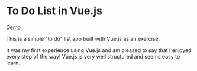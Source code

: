 # To Do List in Vue.js

[Demo](https://tomanistor.com/to-do-list)

This is a simple "to do" list app built with Vue.js as an exercise.

It was my first experience using Vue.js and am pleased to say that I enjoyed every step of the way! Vue.js is very well structured and seems easy to learn. 
